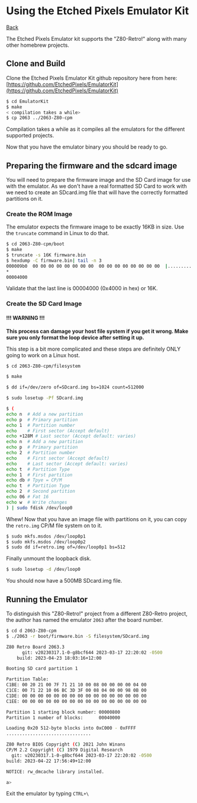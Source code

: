 # Using the Etched Pixels Emulator Kit

[Back](./README.md)

The Etched Pixels Emulator kit supports the "Z80-Retro!" along with many other 
homebrew projects.  

## Clone and Build

Clone the Etched Pixels Emulator Kit github repository here from here: 
[https://github.com/EtchedPixels/EmulatorKit](https://github.com/EtchedPixels/EmulatorKit)

```bash
$ cd EmulatorKit
$ make
< compilation takes a while>
$ cp 2063 ../2063-Z80-cpm
```

Compilation takes a while as it compiles all the emulators for the different
supported projects.

Now that you have the emulator binary you should be ready to go.

## Preparing the firmware and the sdcard image

You will need to prepare the firmware image and the SD Card image for use
with the emulator.  As we don't have a real formatted SD Card to work with
we need to create an SDcard.img file that will have the correctly formatted
partitions on it.

### Create the ROM Image

The emulator expects the firmware image to be exactly 16KB in size.  Use the
`truncate` command in Linux to do that.

```bash
$ cd 2063-Z80-cpm/boot
$ make
$ truncate -s 16K firmware.bin
$ hexdump -C firmware.bin| tail -n 3
000009b0  00 00 00 00 00 00 00 00  00 00 00 00 00 00 00 00  |................|
*
00004000
```

Validate that the last line is 00004000 (0x4000 in hex) or 16K.

### Create the SD Card Image

#### !!! WARNING !!! ####

**This process can damage your host file system if you get it wrong.  Make sure
you only format the loop device after setting it up.**

This step is a bit more complicated and these steps are definitely ONLY going
to work on a Linux host.

```bash
$ cd 2063-Z80-cpm/filesystem

$ make

$ dd if=/dev/zero of=SDcard.img bs=1024 count=512000

$ sudo losetup -Pf SDcard.img

$ (
echo n  # Add a new partition
echo p  # Primary partition
echo 1  # Partition number
echo    # First sector (Accept default)
echo +128M # Last sector (Accept default: varies)
echo n  # Add a new partition
echo p  # Primary partition
echo 2  # Partition number
echo    # First sector (Accept default)
echo    # Last sector (Accept default: varies)
echo t  # Partition Type
echo 1  # First partition
echo db # Tpye = CP/M
echo t  # Partition Type
echo 2  # Second partition
echo 06 # Fat 16
echo w  # Write changes
) | sudo fdisk /dev/loop0
```

Whew! Now that you have an image file with partitions on it, you can copy the
`retro.img` CP/M file system on to it.

```bash
$ sudo mkfs.msdos /dev/loop0p1
$ sudo mkfs.msdos /dev/loop0p2
$ sudo dd if=retro.img of=/dev/loop0p1 bs=512
```

Finally unmount the loopback disk.

```bash
$ sudo losetup -d /dev/loop0
```

You should now have a 500MB SDcard.img file.

## Running the Emulator

To distinguish this "Z80-Retro!" project from a different
Z80-Retro project, the author has named the emulator `2063` after the board
number.

```bash
$ cd d 2063-Z80-cpm
$ ./2063 -r boot/firmware.bin -S filesystem/SDcard.img

Z80 Retro Board 2063.3
      git: v20230317.1-0-g8bcf644 2023-03-17 22:20:02 -0500
    build: 2023-04-23 18:03:16+12:00

Booting SD card partition 1

Partition Table:
C1BE: 00 20 21 00 7F 71 21 10 00 08 00 00 00 00 04 00
C1CE: 00 71 22 10 06 BC 3D 3F 00 08 04 00 00 98 0B 00
C1DE: 00 00 00 00 00 00 00 00 00 00 00 00 00 00 00 00
C1EE: 00 00 00 00 00 00 00 00 00 00 00 00 00 00 00 00

Partition 1 starting block number: 00000800
Partition 1 number of blocks:      00040000

Loading 0x20 512-byte blocks into 0xC000 - 0xFFFF
................................

Z80 Retro BIOS Copyright (C) 2021 John Winans
CP/M 2.2 Copyright (C) 1979 Digital Research
  git: v20230317.1-0-g8bcf644 2023-03-17 22:20:02 -0500
build: 2023-04-22 17:56:49+12:00

NOTICE: rw_dmcache library installed.

a>
```

Exit the emulator by typing `CTRL+\`
